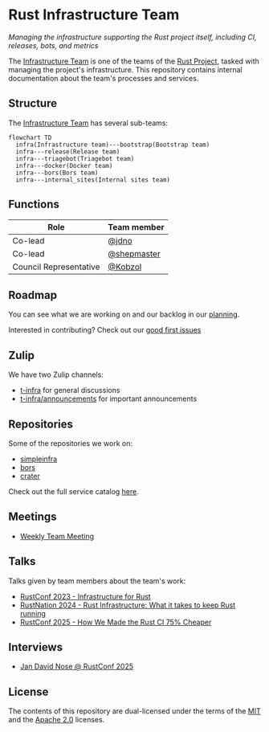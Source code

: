# Rust Infrastructure Team

_Managing the infrastructure supporting the Rust project itself, including CI,
releases, bots, and metrics_

The [Infrastructure Team] is one of the teams of the [Rust Project], tasked with
managing the project's infrastructure. This repository contains internal
documentation about the team's processes and services.

## Structure

The [Infrastructure Team] has several sub-teams:

```mermaid
flowchart TD
  infra(Infrastructure team)---bootstrap(Bootstrap team)
  infra---release(Release team)
  infra---triagebot(Triagebot team)
  infra---docker(Docker team)
  infra---bors(Bors team)
  infra---internal_sites(Internal sites team)
```

## Functions

<!-- markdownlint-disable MD013 -->

| Role                   | Team member                                  |
| ---------------------- | -------------------------------------------- |
| Co-lead                | [@jdno](https://github.com/jdno)             |
| Co-lead                | [@shepmaster](https://github.com/shepmaster) |
| Council Representative | [@Kobzol](https://github.com/Kobzol)         |

<!-- markdownlint-enable MD013 -->

## Roadmap

You can see what we are working on and our backlog in our
[planning](https://github.com/orgs/rust-lang/projects/24/views/1).

Interested in contributing? Check out our
[good first issues](https://github.com/orgs/rust-lang/projects/24/views/3)

## Zulip

We have two Zulip channels:

- [t-infra](https://rust-lang.zulipchat.com/#narrow/channel/242791-t-infra) for general discussions
- [t-infra/announcements](https://forge.rust-lang.org/infra/docs/internal-announcements.html) for important announcements

## Repositories

Some of the repositories we work on:

- [simpleinfra](https://github.com/rust-lang/simpleinfra)
- [bors](https://github.com/rust-lang/bors)
- [crater](https://github.com/rust-lang/crater)

Check out the full service catalog
[here](./service-catalog/README.md).

## Meetings

- [Weekly Team Meeting](./meetings/README.md)

## Talks

Talks given by team members about the team's work:

- [RustConf 2023 - Infrastructure for Rust](https://www.youtube.com/watch?v=luBJvcGg9HQ)
- [RustNation 2024 - Rust Infrastructure: What it takes to keep Rust running](https://www.youtube.com/watch?v=GnLZMJ2r7sk)
- [RustConf 2025 - How We Made the Rust CI 75% Cheaper](https://www.youtube.com/watch?v=Gzk4uG-YzJI)

## Interviews

- [Jan David Nose @ RustConf 2025](https://www.youtube.com/watch?v=r7i-2wHtNjw)

## License

The contents of this repository are dual-licensed under the terms of the
[MIT](./LICENSE-MIT) and the [Apache 2.0](./LICENSE-APACHE) licenses.

[infrastructure team]: https://www.rust-lang.org/governance/teams/infra
[rust project]: https://www.rust-lang.org/
